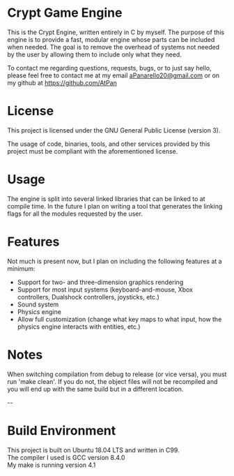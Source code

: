 # Crypt Game Engine

This is the Crypt Engine, written entirely in C by myself.
The purpose of this engine is to provide a fast, modular engine whose parts can be included when needed.
The goal is to remove the overhead of systems not needed by the user by allowing them to include only what they need.

To contact me regarding questions, requests, bugs, or to just say hello, please feel free to contact me at my email aPanarello20@gmail.com
or on my github at https://github.com/AtPan

# License

This project is licensed under the GNU General Public License (version 3).

The usage of code, binaries, tools, and other services provided by this project must be compliant with the aforementioned license.

# Usage

The engine is split into several linked libraries that can be linked to at compile time.
In the future I plan on writing a tool that generates the linking flags for all the modules requested by the user.

# Features

Not much is present now, but I plan on including the following features at a minimum:
- Support for two- and three-dimension graphics rendering
- Support for most input systems (keyboard-and-mouse, Xbox controllers, Dualshock controllers, joysticks, etc.)
- Sound system
- Physics engine
- Allow full customization (change what key maps to what input, how the physics engine interacts with entities, etc.)

# Notes

When switching compilation from debug to release (or vice versa), you must run 'make clean'.
If you do not, the object files will not be recompiled and you will end up with the same build but in a different location.

--

# Build Environment

This project is built on Ubuntu 18.04 LTS and written in C99.  
The compiler I used is GCC version 8.4.0  
My make is running version 4.1  
